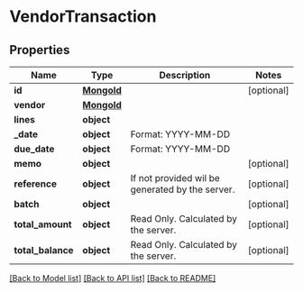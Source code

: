 # VendorTransaction

## Properties
Name | Type | Description | Notes
------------ | ------------- | ------------- | -------------
**id** | [**MongoId**](MongoId.md) |  | [optional] 
**vendor** | [**MongoId**](MongoId.md) |  | 
**lines** | **object** |  | 
**_date** | **object** | Format: YYYY-MM-DD | 
**due_date** | **object** | Format: YYYY-MM-DD | 
**memo** | **object** |  | [optional] 
**reference** | **object** | If not provided wil be generated by the server. | [optional] 
**batch** | **object** |  | [optional] 
**total_amount** | **object** | Read Only. Calculated by the server. | [optional] 
**total_balance** | **object** | Read Only. Calculated by the server. | [optional] 

[[Back to Model list]](../README.md#documentation-for-models) [[Back to API list]](../README.md#documentation-for-api-endpoints) [[Back to README]](../README.md)

